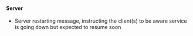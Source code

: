 #### Server
- Server restarting message, instructing the client(s) to be aware service is going down but expected to resume soon
